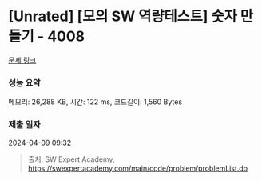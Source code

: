 # [Unrated] [모의 SW 역량테스트] 숫자 만들기 - 4008 

[문제 링크](https://swexpertacademy.com/main/code/problem/problemDetail.do?contestProbId=AWIeRZV6kBUDFAVH) 

### 성능 요약

메모리: 26,288 KB, 시간: 122 ms, 코드길이: 1,560 Bytes

### 제출 일자

2024-04-09 09:32



> 출처: SW Expert Academy, https://swexpertacademy.com/main/code/problem/problemList.do